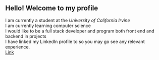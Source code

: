 ## Hello! Welcome to my profile

I am currently a student at the *University of California Irvine* \
I am currently learning computer science \
I would like to be a full stack developer and program both front end and backend in projects \
I have linked my LinkedIn profile to so you may go see any relevant experience. \
[Link](www.linkedin.com/in/spencer-peng-935389327)
<!--
**spencep1/spencep1** is a ✨ _special_ ✨ repository because its `README.md` (this file) appears on your GitHub profile.

Here are some ideas to get you started:

- 🔭 I’m currently working on ...
- 🌱 I’m currently learning ...
- 👯 I’m looking to collaborate on ...
- 🤔 I’m looking for help with ...
- 💬 Ask me about ...
- 📫 How to reach me: ...
- 😄 Pronouns: ...
- ⚡ Fun fact: ...
-->
